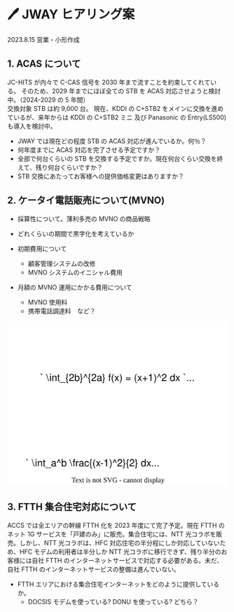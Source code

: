 # 🖊️ JWAY ヒアリング案

2023.8.15 営業・小形作成

## 1. ACAS について

JC-HITS が内々で C-CAS 信号を 2030 年まで流すことを約束してくれている。
そのため、2029 年までにほぼ全ての STB を ACAS 対応させようと検討中。（2024-2029 の 5 年間）  
交換対象 STB は約 9,000 台。
現在、KDDI の C+STB2 をメインに交換を進めているが、来年からは KDDI の C+STB2 ミニ 及び Panasonic の Entry(LS500)も導入を検討中。

- JWAY では現在どの程度 STB の ACAS 対応が進んでいるか。何％？
- 何年度までに ACAS 対応を完了させる予定ですか？
- 全部で何台くらいの STB を交換する予定ですか。現在何台くらい交換を終えて、残り何台くらいですか？
- STB 交換にあたってお客様への提供価格変更はありますか？

## 2. ケータイ電話販売について(MVNO)

- 採算性について。薄利多売の MVNO の商品戦略
- どれくらいの期間で黒字化を考えているか
- 初期費用について
  - 顧客管理システムの改修
  - MVNO システムのイニシャル費用
- 月額の MVNO 運用にかかる費用について

  - MVNO 使用料
  - 携帯電話調達料　など？


![図形１](img/%E6%95%B0%E5%BC%8F%E3%82%B5%E3%83%B3%E3%83%97%E3%83%AB.drawio.svg)

## 3. FTTH 集合住宅対応について

ACCS では全エリアの幹線 FTTH 化を 2023 年度にて完了予定。現在 FTTH のネット 1G サービスを「戸建のみ」に販売。集合住宅には、NTT 光コラボを販売。しかし、NTT 光コラボは、HFC 対応住宅の半分程にしか対応していないため、HFC モデムの利用者は半分しか NTT 光コラボに移行できず、残り半分のお客様には自社 FTTH のインターネットサービスで対応する必要がある。未だ、自社 FTTH のインターネットサービスの整備は進んでいない。

- FTTH エリアにおける集合住宅インターネットをどのように提供しているか。
  - DOCSIS モデムを使っている? DONU を使っている? どちら？
